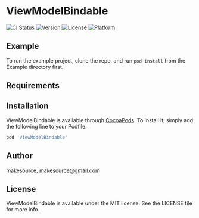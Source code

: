 # ViewModelBindable

[![CI Status](http://img.shields.io/travis/makesource/ViewModelBindable.svg?style=flat)](https://travis-ci.org/makesource/ViewModelBindable)
[![Version](https://img.shields.io/cocoapods/v/ViewModelBindable.svg?style=flat)](http://cocoapods.org/pods/ViewModelBindable)
[![License](https://img.shields.io/cocoapods/l/ViewModelBindable.svg?style=flat)](http://cocoapods.org/pods/ViewModelBindable)
[![Platform](https://img.shields.io/cocoapods/p/ViewModelBindable.svg?style=flat)](http://cocoapods.org/pods/ViewModelBindable)

## Example

To run the example project, clone the repo, and run `pod install` from the Example directory first.

## Requirements

## Installation

ViewModelBindable is available through [CocoaPods](http://cocoapods.org). To install
it, simply add the following line to your Podfile:

```ruby
pod 'ViewModelBindable'
```

## Author

makesource, makesource@gmail.com

## License

ViewModelBindable is available under the MIT license. See the LICENSE file for more info.
